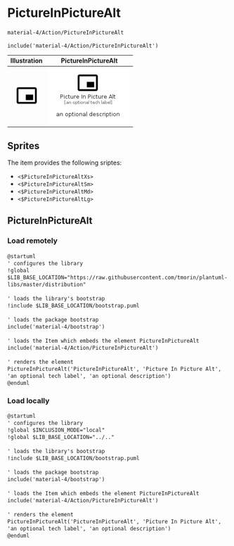 # PictureInPictureAlt


```text
material-4/Action/PictureInPictureAlt
```

```text
include('material-4/Action/PictureInPictureAlt')
```



| Illustration | PictureInPictureAlt |
| :---: | :---: |
| ![illustration for Illustration](../../material-4/Action/PictureInPictureAlt.png) | ![illustration for PictureInPictureAlt](../../material-4/Action/PictureInPictureAlt.Local.png) |



## Sprites
The item provides the following sriptes:

- `<$PictureInPictureAltXs>`
- `<$PictureInPictureAltSm>`
- `<$PictureInPictureAltMd>`
- `<$PictureInPictureAltLg>`





## PictureInPictureAlt

### Load remotely
```plantuml
@startuml
' configures the library
!global $LIB_BASE_LOCATION="https://raw.githubusercontent.com/tmorin/plantuml-libs/master/distribution"

' loads the library's bootstrap
!include $LIB_BASE_LOCATION/bootstrap.puml

' loads the package bootstrap
include('material-4/bootstrap')

' loads the Item which embeds the element PictureInPictureAlt
include('material-4/Action/PictureInPictureAlt')

' renders the element
PictureInPictureAlt('PictureInPictureAlt', 'Picture In Picture Alt', 'an optional tech label', 'an optional description')
@enduml
```

### Load locally
```plantuml
@startuml
' configures the library
!global $INCLUSION_MODE="local"
!global $LIB_BASE_LOCATION="../.."

' loads the library's bootstrap
!include $LIB_BASE_LOCATION/bootstrap.puml

' loads the package bootstrap
include('material-4/bootstrap')

' loads the Item which embeds the element PictureInPictureAlt
include('material-4/Action/PictureInPictureAlt')

' renders the element
PictureInPictureAlt('PictureInPictureAlt', 'Picture In Picture Alt', 'an optional tech label', 'an optional description')
@enduml
```

